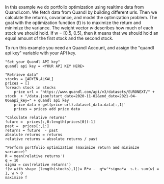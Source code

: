 
In this example we do portfolio optimization using realtime data from Quandl.com. We fetch data from Quandl by building different urls.
Then we calculate the returns, covariance, and model the optimization problem. 
The goal with the optimization function (f) is to maximize the return and minimize the variance. The weight vector *w* describes how much of each stock we should hold. If w = [0.5, 0.5], then it means that we should hold an equal amount of the first stock and the second stock.


To run this example you need an Quandl Account, and assign the "quandl api key" variable with your API key.


```
"Set your Quandl API key"
quandl api key = <YOUR API KEY HERE>

"Retrieve data"
stocks = [ADYEN,ALKAL]
prices = []
foreach stock in stocks
	price url = "https://www.quandl.com/api/v3/datasets/EURONEXT/" +  stock  + "/data.json?start_date=2020-11-02&end_date=2021-04-06&api_key=" + quandl api key
	price data = get(price url).dataset_data.data[:,1]'
	prices = prices add price data

"Calculate relative returns"
future =  prices[:,0:length(prices[0])-1]
past =  prices[:,1:]
returns = future  - past
absolute returns = returns
relative returns = absolute returns / past

"Perform portfolio optimization (maximize return and minimize variance)"
R = mean(relative returns')
q = 10
sigma = cov(relative returns')
f(w with shape [length(stocks),1])= R*w -  q*w'*sigma*w  s.t. sum(w) = 1, w > 0
maximize f

```
